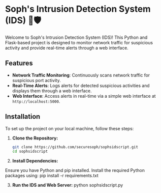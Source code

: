 # Soph's Intrusion Detection System (IDS) 🚨🛡️

Welcome to Soph's Intrusion Detection System (IDS)! This Python and Flask-based project is designed to monitor network traffic for suspicious activity and provide real-time alerts through a web interface.

## Features

- **Network Traffic Monitoring**: Continuously scans network traffic for suspicious port activity.
- **Real-Time Alerts**: Logs alerts for detected suspicious activities and displays them through a web interface.
- **Web Interface**: Access alerts in real-time via a simple web interface at `http://localhost:5000`.

## Installation

To set up the project on your local machine, follow these steps:

1. **Clone the Repository:**

   ```bash
   git clone https://github.com/securesoph/sophsidscript.git
   cd sophsidscript

2. **Install Dependencies:**

Ensure you have Python and pip installed. Install the required Python packages using:
pip install -r requirements.txt

3. **Run the IDS and Web Server:**
python sophsidscript.py

